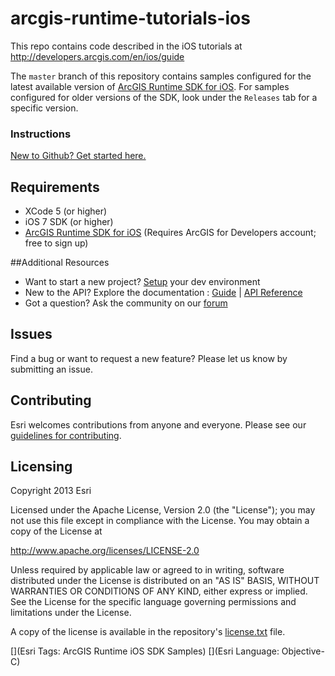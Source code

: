 arcgis-runtime-tutorials-ios
============================

This repo contains code described in the iOS tutorials at http://developers.arcgis.com/en/ios/guide

The ```master``` branch of this repository contains samples configured for the latest available version of [ArcGIS Runtime SDK for iOS](https://developers.arcgis.com/en/ios/). For samples configured for older versions of the SDK,  look under the ```Releases``` tab for a specific version.

### Instructions
[New to Github? Get started here.](http://htmlpreview.github.com/?https://github.com/Esri/esri.github.com/blob/master/help/esri-getting-to-know-github.html)

## Requirements
* XCode 5 (or higher)
* iOS 7 SDK (or higher)
* [ArcGIS Runtime SDK for iOS](https://developers.arcgis.com/en/ios/) (Requires ArcGIS for Developers account; free to sign up)

##Additional Resources

* Want to start a new project? [Setup](https://developers.arcgis.com/en/ios/info/install.htm) your dev environment
* New to the API? Explore the documentation : [Guide](http://developers.arcgis.com/en/ios/guide/introduction.htm) | [API Reference](http://developers.arcgis.com/en/ios/api-reference/index.htm)
* Got a question? Ask the community on our [forum](http://forums.arcgis.com/forums/78-ArcGIS-for-iOS-SDK)


## Issues

Find a bug or want to request a new feature?  Please let us know by submitting an issue.

## Contributing

Esri welcomes contributions from anyone and everyone. Please see our [guidelines for contributing](https://github.com/esri/contributing).

## Licensing
Copyright 2013 Esri

Licensed under the Apache License, Version 2.0 (the "License");
you may not use this file except in compliance with the License.
You may obtain a copy of the License at

   http://www.apache.org/licenses/LICENSE-2.0

Unless required by applicable law or agreed to in writing, software
distributed under the License is distributed on an "AS IS" BASIS,
WITHOUT WARRANTIES OR CONDITIONS OF ANY KIND, either express or implied.
See the License for the specific language governing permissions and
limitations under the License.

A copy of the license is available in the repository's [license.txt]( https://raw.github.com/Esri/arcgis-runtime-samples-ios/master/license.txt) file.

[](Esri Tags: ArcGIS Runtime iOS SDK Samples)
[](Esri Language: Objective-C)​
